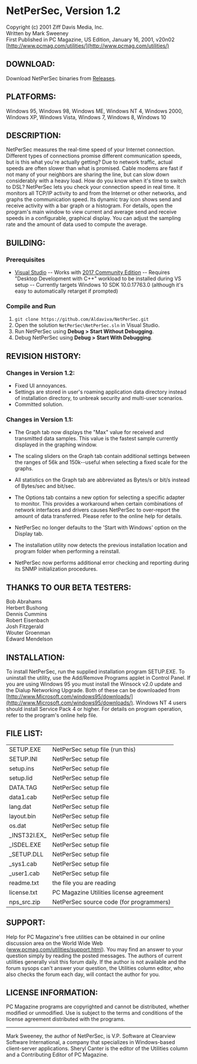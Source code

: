 
# NetPerSec, Version 1.2
Copyright (c) 2001 Ziff Davis Media, Inc.  
Written by Mark Sweeney  
First Published in PC Magazine, US Edition, January 16, 2001, v20n02  
[http://www.pcmag.com/utilities/](http://www.pcmag.com/utilities/)

## DOWNLOAD:
Download NetPerSec binaries from [Releases](https://github.com/Aldaviva/NetPerSec/releases).

## PLATFORMS:
Windows 95, Windows 98, Windows ME, Windows NT 4, Windows 2000, Windows XP, Windows Vista, Windows 7, Windows 8, Windows 10

## DESCRIPTION:
NetPerSec measures the real-time speed of your Internet connection. Different types of connections promise different communication speeds, but is this what you're actually getting? Due to network traffic, actual speeds are often slower than what is promised. Cable modems are fast if not many of your neighbors are sharing the line, but can slow down considerably with a heavy load. How do you know when it's time to switch to DSL? NetPerSec lets you check your connection speed in real time. It monitors all TCP/IP activity to and from the Internet or other networks, and graphs the communication speed. Its dynamic tray icon shows send and receive activity with a bar graph or a histogram. For details, open the program's main window to view current and average send and receive speeds in a configurable, graphical display. You can adjust the sampling rate and the amount of data used to compute the average.

## BUILDING:

### Prerequisites
- [Visual Studio](https://visualstudio.microsoft.com/vs/)
-- Works with [2017 Community Edition](https://visualstudio.microsoft.com/thank-you-downloading-visual-studio/?sku=Community&rel=15)
-- Requires "Desktop Development with C++" workload to be installed during VS setup
-- Currently targets Windows 10 SDK 10.0.17763.0 (although it's easy to automatically retarget if prompted)

### Compile and Run
1. `git clone https://github.com/Aldaviva/NetPerSec.git`
1. Open the solution `NetPerSec\NetPerSec.sln` in Visual Studio.
1. Run NetPerSec using **Debug > Start Without Debugging**.
1. Debug NetPerSec using **Debug > Start With Debugging**.

## REVISION HISTORY:

### Changes in Version 1.2:
- Fixed UI annoyances.
- Settings are stored in user's roaming application data directory instead of installation directory, to unbreak security and multi-user scenarios.
- Committed solution.

### Changes in Version 1.1:

- The Graph tab now displays the "Max" value for received and transmitted data samples. This value is the fastest sample currently displayed in the graphing window.

- The scaling sliders on the Graph tab contain additional settings between the ranges of 56k and 150k--useful when selecting a fixed scale for the graphs.

- All statistics on the Graph tab are abbreviated as Bytes/s or bit/s instead of Bytes/sec and bit/sec.

- The Options tab contains a new option for selecting a specific adapter to monitor. This provides a workaround when certain combinations of network interfaces and drivers causes NetPerSec to over-report the amount of data transferred. Please refer to the online help for details.

- NetPerSec no longer defaults to the 'Start with Windows' option on the Display tab.

- The installation utility now detects the previous installation location and program folder when performing a reinstall.

- NetPerSec now performs additional error checking and reporting during its SNMP initialization procedures.

## THANKS TO OUR BETA TESTERS:
Bob Abrahams  
Herbert Bushong  
Dennis Cummins  
Robert Eisenbach  
Josh Fitzgerald  
Wouter Groenman  
Edward Mendelson

## INSTALLATION:
To install NetPerSec, run the supplied installation program SETUP.EXE. To uninstall the utility, use the Add/Remove Programs applet in Control Panel. If you are using Windows 95 you must install the Winsock v2.0 update and the Dialup Networking Upgrade. Both of these can be downloaded from [http://www.Microsoft.com/windows95/downloads/](http://www.Microsoft.com/windows95/downloads/). Windows NT 4 users should install Service Pack 4 or higher. For details on program operation, refer to the program's online help file.

## FILE LIST:
<table><tbody>
<tr><td>SETUP.EXE</td><td>NetPerSec setup file (run this)</td></tr>
<tr><td>SETUP.INI</td><td>NetPerSec setup file</td></tr>
<tr><td>setup.ins</td><td>NetPerSec setup file</td></tr>
<tr><td>setup.lid</td><td>NetPerSec setup file</td></tr>
<tr><td>DATA.TAG</td><td>NetPerSec setup file</td></tr>
<tr><td>data1.cab</td><td>NetPerSec setup file</td></tr>
<tr><td>lang.dat</td><td>NetPerSec setup file</td></tr>
<tr><td>layout.bin</td><td>NetPerSec setup file</td></tr>
<tr><td>os.dat</td><td>NetPerSec setup file</td></tr>
<tr><td>_INST32I.EX_</td><td>NetPerSec setup file</td></tr>
<tr><td>_ISDEL.EXE</td><td>NetPerSec setup file</td></tr>
<tr><td>_SETUP.DLL</td><td>NetPerSec setup file</td></tr>
<tr><td>_sys1.cab</td><td>NetPerSec setup file</td></tr>
<tr><td>_user1.cab</td><td>NetPerSec setup file</td></tr>
<tr><td>readme.txt</td><td>the file you are reading</td></tr>
<tr><td>license.txt</td><td>PC Magazine Utilities license agreement</td></tr>
<tr><td>nps_src.zip</td><td>NetPerSec source code (for programmers)</td></tr>
</tbody></table>

## SUPPORT:
Help for PC Magazine's free utilities can be obtained in our online discussion area on the World Wide Web (www.pcmag.com/utilities/support.html). You may find an answer to your question simply by reading the posted messages. The authors of current utilities generally visit this forum daily. If the author is not available and the forum sysops can't answer your question, the Utilities column editor, who also checks the forum each day, will contact the author for you.

## LICENSE INFORMATION:
PC Magazine programs are copyrighted and cannot be distributed, whether modified or unmodified. Use is subject to the terms and conditions of the license agreement distributed with the programs.

----

Mark Sweeney, the author of NetPerSec, is V.P. Software at Clearview Software International, a company that specializes in Windows-based client-server applications. Sheryl Canter is the editor of the Utilities column and a Contributing Editor of PC Magazine.
